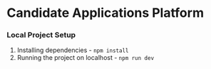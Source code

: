 # Candidate Applications Platform

### Local Project Setup

1. Installing dependencies - `npm install`
2. Running the project on localhost - `npm run dev`
